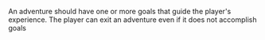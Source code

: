 An adventure should have one or more goals that guide the player's experience. The player can exit an adventure even if it does not accomplish goals
